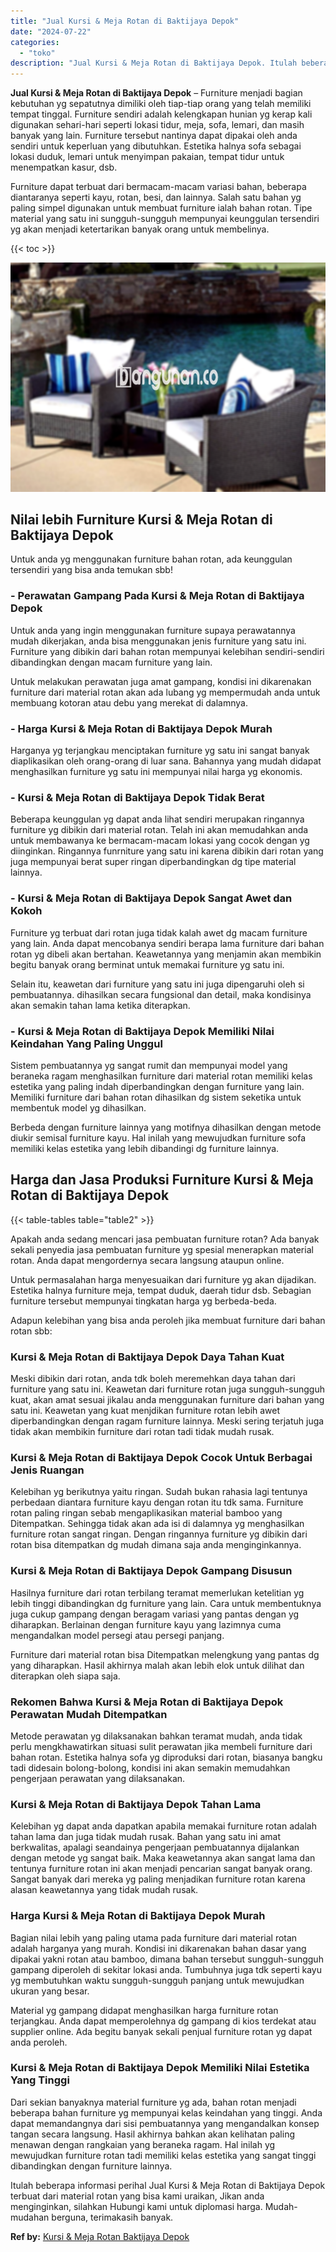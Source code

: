 ```yaml
---
title: "Jual Kursi & Meja Rotan di Baktijaya Depok"
date: "2024-07-22"
categories: 
  - "toko"
description: "Jual Kursi & Meja Rotan di Baktijaya Depok. Itulah beberapa informasi perihal Jual Kursi & Meja Rotan di Baktijaya Depok terbuat dari material rotan yang bis..."
---
```


**Jual Kursi & Meja Rotan di Baktijaya Depok** – Furniture menjadi bagian kebutuhan yg sepatutnya dimiliki oleh tiap-tiap orang yang telah memiliki tempat tinggal. Furniture sendiri adalah kelengkapan hunian yg kerap kali digunakan sehari-hari seperti lokasi tidur, meja, sofa, lemari, dan masih banyak yang lain. Furniture tersebut nantinya dapat dipakai oleh anda sendiri untuk keperluan yang dibutuhkan. Estetika halnya sofa sebagai lokasi duduk, lemari untuk menyimpan pakaian, tempat tidur untuk menempatkan kasur, dsb.

Furniture dapat terbuat dari bermacam-macam variasi bahan, beberapa diantaranya seperti kayu, rotan, besi, dan lainnya. Salah satu bahan yg paling simpel digunakan untuk membuat furniture ialah bahan rotan. Tipe material yang satu ini sungguh-sungguh mempunyai keunggulan tersendiri yg akan menjadi ketertarikan banyak orang untuk membelinya.

{{< toc >}}

![Jual Kursi & Meja Rotan di Baktijaya Depok](/images/kursi-meja-rotan-murah11.png)

## Nilai lebih Furniture Kursi & Meja Rotan di Baktijaya Depok

Untuk anda yg menggunakan furniture bahan rotan, ada keunggulan tersendiri yang bisa anda temukan sbb!

### \- Perawatan Gampang Pada Kursi & Meja Rotan di Baktijaya Depok

Untuk anda yang ingin menggunakan furniture supaya perawatannya mudah dikerjakan, anda bisa menggunakan jenis furniture yang satu ini. Furniture yang dibikin dari bahan rotan mempunyai kelebihan sendiri-sendiri dibandingkan dengan macam furniture yang lain.

Untuk melakukan perawatan juga amat gampang, kondisi ini dikarenakan furniture dari material rotan akan ada lubang yg mempermudah anda untuk membuang kotoran atau debu yang merekat di dalamnya.

### \- Harga Kursi & Meja Rotan di Baktijaya Depok Murah

Harganya yg terjangkau menciptakan furniture yg satu ini sangat banyak diaplikasikan oleh orang-orang di luar sana. Bahannya yang mudah didapat menghasilkan furniture yg satu ini mempunyai nilai harga yg ekonomis.

### \- Kursi & Meja Rotan di Baktijaya Depok Tidak Berat

Beberapa keunggulan yg dapat anda lihat sendiri merupakan ringannya furniture yg dibikin dari material rotan. Telah ini akan memudahkan anda untuk membawanya ke bermacam-macam lokasi yang cocok dengan yg diinginkan. Ringannya funrniture yang satu ini karena dibikin dari rotan yang juga mempunyai berat super ringan diperbandingkan dg tipe material lainnya.

### \- Kursi & Meja Rotan di Baktijaya Depok Sangat Awet dan Kokoh

Furniture yg terbuat dari rotan juga tidak kalah awet dg macam furniture yang lain. Anda dapat mencobanya sendiri berapa lama furniture dari bahan rotan yg dibeli akan bertahan. Keawetannya yang menjamin akan membikin begitu banyak orang berminat untuk memakai furniture yg satu ini.

Selain itu, keawetan dari furniture yang satu ini juga dipengaruhi oleh si pembuatannya. dihasilkan secara fungsional dan detail, maka kondisinya akan semakin tahan lama ketika diterapkan.

### \- Kursi & Meja Rotan di Baktijaya Depok Memiliki Nilai Keindahan Yang Paling Unggul

Sistem pembuatannya yg sangat rumit dan mempunyai model yang beraneka ragam menghasilkan furniture dari material rotan memiliki kelas estetika yang paling indah diperbandingkan dengan furniture yang lain. Memiliki furniture dari bahan rotan dihasilkan dg sistem seketika untuk membentuk model yg dihasilkan.

Berbeda dengan furniture lainnya yang motifnya dihasilkan dengan metode diukir semisal furniture kayu. Hal inilah yang mewujudkan furniture sofa memiliki kelas estetika yang lebih dibandingi dg furniture lainnya.

## Harga dan Jasa Produksi Furniture Kursi & Meja Rotan di Baktijaya Depok

{{< table-tables table="table2" >}}

Apakah anda sedang mencari jasa pembuatan furniture rotan? Ada banyak sekali penyedia jasa pembuatan furniture yg spesial menerapkan material rotan. Anda dapat mengordernya secara langsung ataupun online.

Untuk permasalahan harga menyesuaikan dari furniture yg akan dijadikan. Estetika halnya furniture meja, tempat duduk, daerah tidur dsb. Sebagian furniture tersebut mempunyai tingkatan harga yg berbeda-beda.

Adapun kelebihan yang bisa anda peroleh jika membuat furniture dari bahan rotan sbb:

### Kursi & Meja Rotan di Baktijaya Depok Daya Tahan Kuat

Meski dibikin dari rotan, anda tdk boleh meremehkan daya tahan dari furniture yang satu ini. Keawetan dari furniture rotan juga sungguh-sungguh kuat, akan amat sesuai jikalau anda menggunakan furniture dari bahan yang satu ini. Keawetan yang kuat menjdikan furniture rotan lebih awet diperbandingkan dengan ragam furniture lainnya. Meski sering terjatuh juga tidak akan membikin furniture dari rotan tadi tidak mudah rusak.

### Kursi & Meja Rotan di Baktijaya Depok Cocok Untuk Berbagai Jenis Ruangan

Kelebihan yg berikutnya yaitu ringan. Sudah bukan rahasia lagi tentunya perbedaan diantara furniture kayu dengan rotan itu tdk sama. Furniture rotan paling ringan sebab mengaplikasikan material bamboo yang Ditempatkan. Sehingga tidak akan ada isi di dalamnya yg menghasilkan furniture rotan sangat ringan. Dengan ringannya furniture yg dibikin dari rotan bisa ditempatkan dg mudah dimana saja anda menginginkannya.

### Kursi & Meja Rotan di Baktijaya Depok Gampang Disusun

Hasilnya furniture dari rotan terbilang teramat memerlukan ketelitian yg lebih tinggi dibandingkan dg furniture yang lain. Cara untuk membentuknya juga cukup gampang dengan beragam variasi yang pantas dengan yg diharapkan. Berlainan dengan furniture kayu yang lazimnya cuma mengandalkan model persegi atau persegi panjang.

Furniture dari material rotan bisa Ditempatkan melengkung yang pantas dg yang diharapkan. Hasil akhirnya malah akan lebih elok untuk dilihat dan diterapkan oleh siapa saja.

### Rekomen Bahwa Kursi & Meja Rotan di Baktijaya Depok Perawatan Mudah Ditempatkan

Metode perawatan yg dilaksanakan bahkan teramat mudah, anda tidak perlu mengkhawatirkan situasi sulit perawatan jika membeli furniture dari bahan rotan. Estetika halnya sofa yg diproduksi dari rotan, biasanya bangku tadi didesain bolong-bolong, kondisi ini akan semakin memudahkan pengerjaan perawatan yang dilaksanakan.

### Kursi & Meja Rotan di Baktijaya Depok Tahan Lama

Kelebihan yg dapat anda dapatkan apabila memakai furniture rotan adalah tahan lama dan juga tidak mudah rusak. Bahan yang satu ini amat berkwalitas, apalagi seandainya pengerjaan pembuatannya dijalankan dengan metode yg sangat baik. Maka keawetannya akan sangat lama dan tentunya furniture rotan ini akan menjadi pencarian sangat banyak orang. Sangat banyak dari mereka yg paling menjadikan furniture rotan karena alasan keawetannya yang tidak mudah rusak.

### Harga Kursi & Meja Rotan di Baktijaya Depok Murah

Bagian nilai lebih yang paling utama pada furniture dari material rotan adalah harganya yang murah. Kondisi ini dikarenakan bahan dasar yang dipakai yakni rotan atau bamboo, dimana bahan tersebut sungguh-sungguh gampang diperoleh di sekitar lokasi anda. Tumbuhnya juga tdk seperti kayu yg membutuhkan waktu sungguh-sungguh panjang untuk mewujudkan ukuran yang besar.

Material yg gampang didapat menghasilkan harga furniture rotan terjangkau. Anda dapat memperolehnya dg gampang di kios terdekat atau supplier online. Ada begitu banyak sekali penjual furniture rotan yg dapat anda peroleh.

### Kursi & Meja Rotan di Baktijaya Depok Memiliki Nilai Estetika Yang Tinggi

Dari sekian banyaknya material furniture yg ada, bahan rotan menjadi beberapa bahan furniture yg mempunyai kelas keindahan yang tinggi. Anda dapat memandangnya dari sisi pembuatannya yang mengandalkan konsep tangan secara langsung. Hasil akhirnya bahkan akan kelihatan paling menawan dengan rangkaian yang beraneka ragam. Hal inilah yg mewujudkan furniture rotan tadi memiliki kelas estetika yang sangat tinggi dibandingkan dengan furniture lainnya.

Itulah beberapa informasi perihal Jual Kursi & Meja Rotan di Baktijaya Depok terbuat dari material rotan yang bisa kami uraikan, Jikan anda menginginkan, silahkan Hubungi kami untuk diplomasi harga. Mudah-mudahan berguna, terimakasih banyak.

**Ref by:** [Kursi & Meja Rotan Baktijaya Depok](https://id.wikipedia.org/wiki/Kursi)
